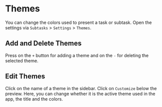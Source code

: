 # Themes

You can change the colors used to present a task or subtask. Open the settings via `Subtasks` > `Settings` > `Themes`.

## Add and Delete Themes

Press on the `+` button for adding a theme and on the `-` for deleting the selected theme.

## Edit Themes

Click on the name of a theme in the sidebar. Click on `Customize` below the preview. Here, you can change whether it is the active theme used in the app, the title and the colors.